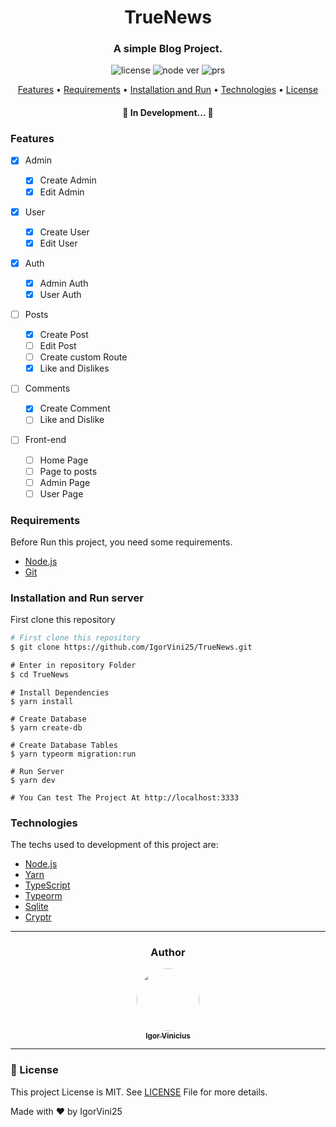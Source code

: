 <h1 align="center">TrueNews</h1>
<h3 align="center">A simple Blog Project.</h3>
<div align="center">

![license](https://img.shields.io/static/v1?label=license&message=MIT&color=blue)
![node ver](https://img.shields.io/static/v1?label=Node&message=14.18.1&color=blue)
![prs](https://img.shields.io/static/v1?label=PRs&message=welcome&color=green)

</div>

<p align="center">
 <a href="#features">Features</a> •
 <a href="#requirements">Requirements</a> • 
 <a href="#installation-and-run-server">Installation and Run</a> • 
 <a href="#technologies">Technologies</a> •
 <a href="#memo-license">License</a>
</p>

<h4 align="center"> 
	🚧 In Development...  🚧
</h4>

### Features

- [x] Admin

  - [x] Create Admin
  - [x] Edit Admin

- [x] User

  - [x] Create User
  - [x] Edit User

- [x] Auth

  - [x] Admin Auth
  - [x] User Auth

- [ ] Posts

  - [x] Create Post
  - [ ] Edit Post
  - [ ] Create custom Route
  - [x] Like and Dislikes

- [ ] Comments

  - [x] Create Comment
  - [ ] Like and Dislike

- [ ] Front-end
  - [ ] Home Page
  - [ ] Page to posts
  - [ ] Admin Page
  - [ ] User Page

### Requirements

Before Run this project, you need some requirements.

- [Node.js](https://nodejs.org/en/)
- [Git](https://git-scm.com)

### Installation and Run server

First clone this repository

```bash
# First clone this repository
$ git clone https://github.com/IgorVini25/TrueNews.git
```

```cmd
# Enter in repository Folder
$ cd TrueNews
```

```node
# Install Dependencies
$ yarn install

# Create Database
$ yarn create-db

# Create Database Tables
$ yarn typeorm migration:run

# Run Server
$ yarn dev

# You Can test The Project At http://localhost:3333
```

### Technologies

The techs used to development of this project are:

- [Node.js](https://nodejs.org/en/)
- [Yarn](https://yarnpkg.com/)
- [TypeScript](https://www.typescriptlang.org/)
- [Typeorm](https://typeorm.io/#/)
- [Sqlite](https://www.sqlite.org/index.html)
- [Cryptr](https://www.npmjs.com/package/cryptr)

---

<div align="center">
 <h3>Author</h3>
 <a href="https://github.com/IgorVini25">
  <img style="border-radius: 50%;" src="https://github.com/IgorVini25.png" width="100px;" alt=""/>
  <br />
  <sub><b>Igor Vinicius</b></sub>
 </a>
</div>

---

### :memo: License

This project License is MIT. See [LICENSE](LICENSE) File for more details.

Made with ♥ by IgorVini25
